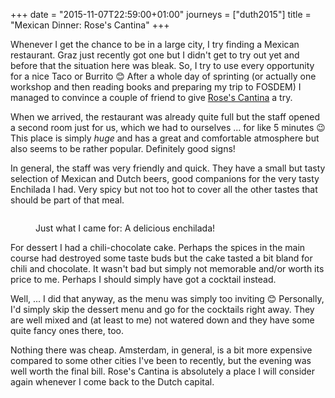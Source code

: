 +++
date = "2015-11-07T22:59:00+01:00"
journeys = ["duth2015"]
title = "Mexican Dinner: Rose's Cantina"
+++

Whenever I get the chance to be in a large city, I try finding a Mexican
restaurant. Graz just recently got one but I didn't get to try out yet and
before that the situation here was bleak. So, I try to use every opportunity for
a nice Taco or Burrito 😊 After a whole day of sprinting (or actually one
workshop and then reading books and preparing my trip to FOSDEM) I managed to
convince a couple of friend to give
[Rose's Cantina](http://www.amsterdam.info/restaurants/rosescantina/) a try.

<!--more-->

When we arrived, the restaurant was already quite full but the staff opened a
second room just for us, which we had to ourselves ... for like 5 minutes 😉 This
place is simply *huge* and has a great and comfortable atmosphere but also seems
to be rather popular. Definitely good signs!

In general, the staff was very friendly and quick. They have a small but tasty
selection of Mexican and Dutch beers, good companions for the very tasty
Enchilada I had. Very spicy but not too hot to cover all the other tastes that
should be part of that meal.

<figure><img src="/images/duth2015/enchilada.jpg" alt=""/>
<figcaption><p>Just what I came for: A delicious enchilada!</p></figcaption>
</figure>

For dessert I had a chili-chocolate cake. Perhaps the spices in the main course
had destroyed some taste buds but the cake tasted a bit bland for chili and
chocolate. It wasn't bad but simply not memorable and/or worth its price to
me. Perhaps I should simply have got a cocktail instead.

Well, ... I did that anyway, as the menu was simply too inviting 😊 Personally,
I'd simply skip the dessert menu and go for the cocktails right away. They are
well mixed and (at least to me) not watered down and they have some quite fancy
ones there, too.

Nothing there was cheap. Amsterdam, in general, is a bit more expensive compared
to some other cities I've been to recently, but the evening was well worth the
final bill. Rose's Cantina is absolutely a place I will consider again whenever
I come back to the Dutch capital.
